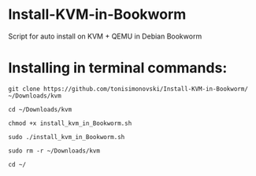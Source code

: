 # Install-KVM-in-Bookworm
Script for auto install on KVM + QEMU in Debian Bookworm 

# Installing in terminal commands:

    git clone https://github.com/tonisimonovski/Install-KVM-in-Bookworm/ ~/Downloads/kvm
    
    cd ~/Downloads/kvm

    chmod +x install_kvm_in_Bookworm.sh

    sudo ./install_kvm_in_Bookworm.sh

    sudo rm -r ~/Downloads/kvm

    cd ~/
